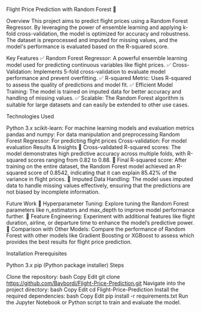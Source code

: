 Flight Price Prediction with Random Forest 🚀

Overview
This project aims to predict flight prices using a Random Forest Regressor. By leveraging the power of ensemble learning and applying k-fold cross-validation, the model is optimized for accuracy and robustness. The dataset is preprocessed and imputed for missing values, and the model's performance is evaluated based on the R-squared score.

Key Features
✅ Random Forest Regressor: A powerful ensemble learning model used for predicting continuous variables like flight prices.
✅ Cross-Validation: Implements 5-fold cross-validation to evaluate model performance and prevent overfitting.
✅ R-squared Metric: Uses R-squared to assess the quality of predictions and model fit.
✅ Efficient Model Training: The model is trained on imputed data for better accuracy and handling of missing values.
✅ Scalable: The Random Forest algorithm is suitable for large datasets and can easily be extended to other use cases.

Technologies Used

Python 3.x
scikit-learn: For machine learning models and evaluation metrics
pandas and numpy: For data manipulation and preprocessing
Random Forest Regressor: For predicting flight prices
Cross-validation: For model evaluation
Results & Insights
📌 Cross-validated R-squared scores: The model demonstrates high predictive accuracy across multiple folds, with R-squared scores ranging from 0.82 to 0.88.
📌 Final R-squared score: After training on the entire dataset, the Random Forest model achieved an R-squared score of 0.8542, indicating that it can explain 85.42% of the variance in flight prices.
📌 Imputed Data Handling: The model uses imputed data to handle missing values effectively, ensuring that the predictions are not biased by incomplete information.

Future Work
🔹 Hyperparameter Tuning: Explore tuning the Random Forest parameters like n_estimators and max_depth to improve model performance further.
🔹 Feature Engineering: Experiment with additional features like flight duration, airline, or departure time to enhance the model’s predictive power.
🔹 Comparison with Other Models: Compare the performance of Random Forest with other models like Gradient Boosting or XGBoost to assess which provides the best results for flight price prediction.

Installation
Prerequisites

Python 3.x
pip (Python package installer)
Steps

Clone the repository:
bash
Copy
Edit
git clone https://github.com/Baybordi/Flight-Price-Prediction.git
Navigate into the project directory:
bash
Copy
Edit
cd Flight-Price-Prediction
Install the required dependencies:
bash
Copy
Edit
pip install -r requirements.txt
Run the Jupyter Notebook or Python script to train and evaluate the model.
